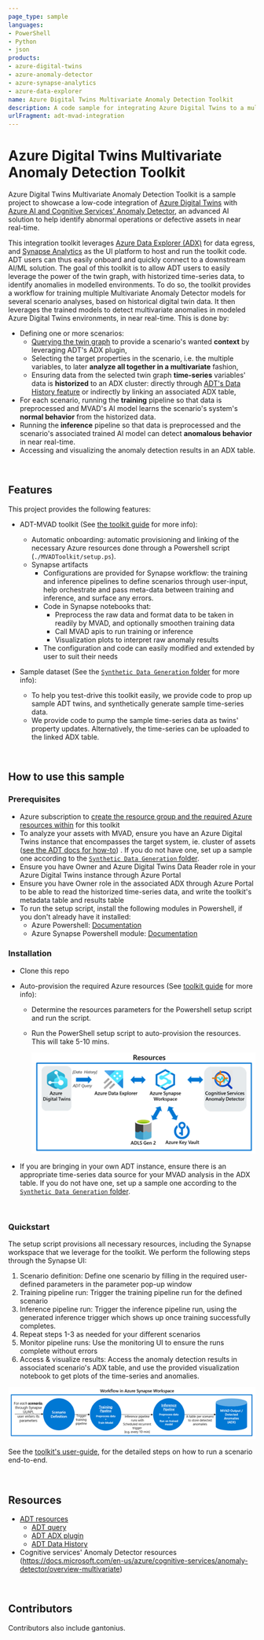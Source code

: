 ```yaml
---
page_type: sample
languages:
- PowerShell
- Python
- json
products:
- azure-digital-twins
- azure-anomaly-detector
- azure-synapse-analytics
- azure-data-explorer
name: Azure Digital Twins Multivariate Anomaly Detection Toolkit
description: A code sample for integrating Azure Digital Twins to a multivariate anomaly detection solution (Anomaly Detector)
urlFragment: adt-mvad-integration
---
```


# Azure Digital Twins Multivariate Anomaly Detection Toolkit

Azure Digital Twins Multivariate Anomaly Detection Toolkit is a sample project to showcase a low-code integration of [Azure Digital Twins](https://docs.microsoft.com/en-us/azure/digital-twins/overview) with [Azure AI and Cognitive Services' Anomaly Detector](https://azure.microsoft.com/en-us/services/cognitive-services/anomaly-detector/), an advanced AI solution to help identify abnormal operations or defective assets in near real-time.

This integration toolkit leverages [Azure Data Explorer (ADX)](https://docs.microsoft.com/en-us/azure/data-explorer/data-explorer-overview) for data egress, and [Synapse Analytics](https://docs.microsoft.com/en-us/azure/synapse-analytics/overview-what-is) as the UI platform to host and run the toolkit code. ADT users can thus easily onboard and quickly connect to a downstream AI/ML solution. The goal of this toolkit is to allow ADT users to easily leverage the power of the twin graph, with historized time-series data, to identify anomalies in modelled environments. To do so, the toolkit provides a workflow for training multiple Multivariate Anomaly Detector models for several scenario analyses, based on historical digital twin data. It then leverages the trained models to detect multivariate anomalies in modeled Azure Digital Twins environments, in near real-time. This is done by:
- Defining one or more scenarios:
  - [Querying the twin graph](https://docs.microsoft.com/en-us/azure/digital-twins/how-to-query-graph) to provide a scenario's wanted **context** by leveraging ADT's ADX plugin,
  - Selecting the target properties in the scenario, i.e. the multiple variables, to later **analyze all together in a multivariate** fashion,
  - Ensuring data from the selected twin graph **time-series** variables' data is **historized** to an ADX cluster: directly through [ADT's Data History feature](https://docs.microsoft.com/en-us/azure/digital-twins/how-to-use-data-history?tabs=cli) or indirectly by linking an associated ADX table,
- For each scenario, running the **training** pipeline so that data is preprocessed and MVAD's AI model learns the scenario's system's **normal behavior** from the historized data. 
- Running the **inference** pipeline so that data is preprocessed and the scenario's associated trained AI model can detect **anomalous behavior** in near real-time.
- Accessing and visualizing the anomaly detection results in an ADX table.

<br>

## Features
This project provides the following features:

* ADT-MVAD toolkit (See [the toolkit guide](./MVADToolKit/README.md/#about) for more info):
  - Automatic onboarding: automatic provisioning and linking of the necessary Azure resources done through a Powershell script (`./MVADToolkit/setup.ps`). 
  - Synapse artifacts 
    - Configurations are provided for Synapse workflow: the training and inference pipelines to define scenarios through user-input, help orchestrate and pass meta-data between training and inference, and surface any errors.
    - Code in Synapse notebooks that:
      - Preprocess the raw data and format data to be taken in readily by MVAD, and optionally smoothen training data
      - Call MVAD apis to run training or inference
      - Visualization plots to interpret raw anomaly results
    - The configuration and code can easily modified and extended by user to suit their needs


* Sample dataset (See the [`Synthetic Data Generation` folder](./Synthetic%20Data%20Generation/README.md/#Intro) for more info):
  - To help you test-drive this toolkit easily, we provide code to prop up sample ADT twins, and synthetically generate sample time-series data.
  - We provide code to pump the sample time-series data as twins' property updates. Alternatively, the time-series can be uploaded to the linked ADX table.

<br>

## How to use this sample

### Prerequisites
* Azure subscription to [create the resource group and the required Azure resources within](https://docs.microsoft.com/en-us/azure/developer/intro/azure-developer-create-resources) for this toolkit
* To analyze your assets with MVAD, ensure you have an Azure Digital Twins instance that encompasses the target system, ie. cluster of assets ([see the ADT docs for how-to](https://docs.microsoft.com/en-us/azure/digital-twins/overview)) . If you do not have one, set up a sample one according to the [`Synthetic Data Generation` folder](./Synthetic%20Data%20Generation/README.md/#Intro).
* Ensure you have Owner and Azure Digital Twins Data Reader role in your Azure Digital Twins instance through Azure Portal
* Ensure you have Owner role in the associated ADX through Azure Portal to be able to read the historized time-series data, and write the toolkit's metadata table and results table
* To run the setup script, install the following modules in Powershell, if you don't already have it installed:
  * Azure Powershell: [Documentation](https://docs.microsoft.com/en-us/powershell/azure/install-az-ps?view=azps-7.3.2)
  * Azure Synapse Powershell module: [Documentation](https://docs.microsoft.com/en-us/azure/synapse-analytics/quickstart-create-workspace-powershell#install-the-azure-synapse-powershell-module)

### Installation

- Clone this repo
- Auto-provision the required Azure resources (See [toolkit guide](./MVADToolKit/README.md/#about) for more info):

  - Determine the resources parameters for the Powershell setup script and run the script.
  - Run the PowerShell setup script to auto-provision the resources. This will take 5-10 mins.

    ![synapse resources](./media/Synapse-resources.png)
- If you are bringing in your own ADT instance, ensure there is an appropriate time-series data source for your MVAD analysis in the ADX table. If you do not have one, set up a sample one according to the [`Synthetic Data Generation` folder](./Synthetic%20Data%20Generation/README.md/#Intro).

<br>

### Quickstart
The setup script provisions all necessary resources, including the Synapse workspace that we leverage for the toolkit. We perform the following steps through the Synapse UI:
1. Scenario definition: Define one scenario by filling in the required user-defined parameters in the parameter pop-up window
2. Training pipeline run: Trigger the training pipeline run for the defined scenario
3. Inference pipeline run: Trigger the inference pipeline run, using the generated inference trigger which shows up once training successfully completes. 
4. Repeat steps 1-3 as needed for your different scenarios
5. Monitor pipeline runs: Use the monitoring UI to ensure the runs complete without errors
6. Access & visualize results: Access the anomaly detection results in associated scenario's ADX table, and use the provided visualization notebook to get plots of the time-series and anomalies. 

![synapse workflow](./media/Synapse-workflow.png)

See the [toolkit's user-guide](./MVADToolkit/README.md/#user-guide), for the detailed steps on how to run a scenario end-to-end.

<br>


## Resources

- [ADT resources](https://docs.microsoft.com/en-us/azure/digital-twins/overview) 
  - [ADT query](https://docs.microsoft.com/en-us/azure/digital-twins/how-to-query-graph)
  - [ADT ADX plugin](https://docs.microsoft.com/en-us/azure/digital-twins/concepts-data-explorer-plugin)
  - [ADT Data History](https://docs.microsoft.com/en-us/azure/digital-twins/how-to-use-data-history?tabs=cli)
- Cognitive services' Anomaly Detector resources (https://docs.microsoft.com/en-us/azure/cognitive-services/anomaly-detector/overview-multivariate) 

<br>

## Contributors
Contributors also include gantonius.